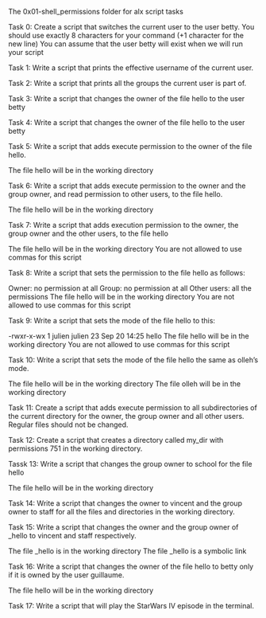 The 0x01-shell_permissions folder for alx script tasks

Task 0: Create a script that switches the current user to the user betty.
	You should use exactly 8 characters for your command (+1 character for the new line)
	You can assume that the user betty will exist when we will run your script 

Task 1:  Write a script that prints the effective username of the current user.

Task 2: Write a script that prints all the groups the current user is part of.

Task 3: Write a script that changes the owner of the file hello to the user betty

Task 4: Write a script that changes the owner of the file hello to the user betty

Task 5: Write a script that adds execute permission to the owner of the file hello.

The file hello will be in the working directory

Task 6: Write a script that adds execute permission to the owner and the group owner, and read permission to other users, to the file hello.

The file hello will be in the working directory

Task 7:  Write a script that adds execution permission to the owner, the group owner and the other users, to the file hello

The file hello will be in the working directory
You are not allowed to use commas for this script


Task 8: Write a script that sets the permission to the file hello as follows:

Owner: no permission at all
Group: no permission at all
Other users: all the permissions
The file hello will be in the working directory You are not allowed to use commas for this script

Task 9:
Write a script that sets the mode of the file hello to this:

-rwxr-x-wx 1 julien julien 23 Sep 20 14:25 hello
The file hello will be in the working directory
You are not allowed to use commas for this script

Task 10: Write a script that sets the mode of the file hello the same as olleh’s mode.

The file hello will be in the working directory
The file olleh will be in the working directory

Task 11: Create a script that adds execute permission to all subdirectories of the current directory for the owner, the group owner and all other users. Regular files should not be changed.

Task 12: Create a script that creates a directory called my_dir with permissions 751 in the working directory.

Tassk 13: Write a script that changes the group owner to school for the file hello

The file hello will be in the working directory

Task 14:  Write a script that changes the owner to vincent and the group owner to staff for all the files and directories in the working directory.

Task 15: Write a script that changes the owner and the group owner of _hello to vincent and staff respectively.

The file _hello is in the working directory
The file _hello is a symbolic link

Task 16:
       Write a script that changes the owner of the file hello to betty only if it is owned by the user guillaume.

The file hello will be in the working directory

Task 17:
Write a script that will play the StarWars IV episode in the terminal.
